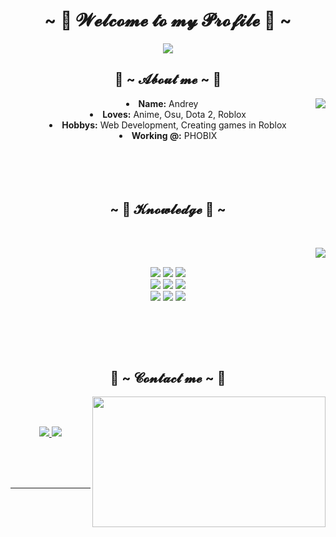 <body>
  <center>
<h1 align="center">~ 🖤 𝓦𝓮𝓵𝓬𝓸𝓶𝓮 𝓽𝓸 𝓶𝔂 𝓟𝓻𝓸𝓯𝓲𝓵𝓮 🖤 ~</h1>
    
</div>
    <div align="center">
<img src="https://i.imgur.com/jx17oHT.gif">
      </div>
<div>
<h2 align="center"> 💫 ~ 𝓐𝓫𝓸𝓾𝓽 𝓶𝓮 ~ 💫 </h2>
  <div align="center">
<img src="https://64.media.tumblr.com/e1f1c97123ae217eb731500e502e0083/tumblr_n9dxcikmIU1qc9zfzo7_r1_250.gif" align="right">
  </div>
<li>
 <b>Name:</b> Andrey</li>
<li>
<b>Loves:</b> Anime, Osu, Dota 2, Roblox
</li>
<li>
<b>Hobbys:</b> Web Development, Creating games in Roblox
</li>
<li>
<b>Working @:</b> PHOBIX
</li>
<br><br><br>
</div>
<br>
<div>
<h2 align="center">            ~ 📇 𝓚𝓷𝓸𝔀𝓵𝓮𝓭𝓰𝓮 📇 ~</h2>
 <br>
<p>
  <div align="center">
<img src="https://i.pinimg.com/originals/8d/4b/77/8d4b77c44b7a68c0fd609411e2c0ec3c.gif" align="right">
  </div>
</div>
<div>
  <br>
<p align="center">
  <img src="https://img.shields.io/badge/lua%20-%232C2D72.svg?&style=for-the-badge&logo=lua&logoColor=white" />
  <img src="https://img.shields.io/badge/html5%20-%23E34F26.svg?&style=for-the-badge&logo=html5&logoColor=white" />
  <img src="https://img.shields.io/badge/css3%20-%231572B6.svg?&style=for-the-badge&logo=css3&logoColor=white" />
  <br>
  <img src="https://img.shields.io/badge/node.js%20-%2343853D.svg?&style=for-the-badge&logo=node.js&logoColor=white" />
  <img src="https://img.shields.io/badge/javascript%20-%23323330.svg?&style=for-the-badge&logo=javascript&logoColor=%23F7DF1E" />
  <img src="https://img.shields.io/badge/git%20-%23F05033.svg?&style=for-the-badge&logo=git&logoColor=white" />
  <br>
  <img src="https://img.shields.io/badge/c++%20-%2300599C.svg?&style=for-the-badge&logo=c%2B%2B&logoColor=white" />
  <img src="https://img.shields.io/badge/rust%20-%23000000.svg?&style=for-the-badge&logo=rust&logoColor=white" />
  <img src="https://img.shields.io/badge/java%20-%23ED8B00.svg?&style=for-the-badge&logo=java&logoColor=white" />
</p>
  <br>
  <br>
</p>
<br>
<h2 align="center">           📝 ~ 𝓒𝓸𝓷𝓽𝓪𝓬𝓽 𝓶𝓮 ~ 📝</h2>
  <div align="center">
<img src="https://i.imgur.com/KXx0cCx.gif" align="right" width="373.5px" height="208.5px">
  </div>
<br>
<br>
<p align="center">
  <a href="#" target="_blank">
    <img src="https://img.shields.io/badge/PHOBIX%20-%237289DA.svg?&style=for-the-badge&logo=discord&logoColor=white" />
  </a>
  <a href="https://t.me/whoiamhiragana" target="_blank">
    <img src="https://img.shields.io/badge/Telegram%20-%2317B3E0.svg?&style=for-the-badge&logo=telegram&logoColor=white" />
  </a>
</p>
<br>
<br>
</div>
<br>
<div>
<hr>
</div>
</div>
    </center>
</body>
